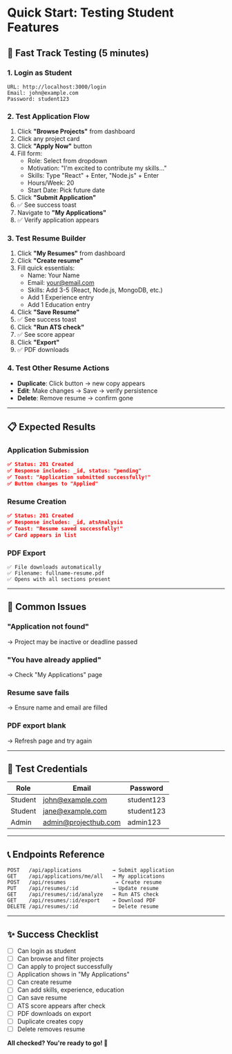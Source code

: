 # Quick Start: Testing Student Features

## 🚀 Fast Track Testing (5 minutes)

### 1. Login as Student
```
URL: http://localhost:3000/login
Email: john@example.com
Password: student123
```

### 2. Test Application Flow
1. Click **"Browse Projects"** from dashboard
2. Click any project card
3. Click **"Apply Now"** button
4. Fill form:
   - Role: Select from dropdown
   - Motivation: "I'm excited to contribute my skills..."
   - Skills: Type "React" + Enter, "Node.js" + Enter
   - Hours/Week: 20
   - Start Date: Pick future date
5. Click **"Submit Application"**
6. ✅ See success toast
7. Navigate to **"My Applications"**
8. ✅ Verify application appears

### 3. Test Resume Builder
1. Click **"My Resumes"** from dashboard
2. Click **"Create resume"**
3. Fill quick essentials:
   - Name: Your Name
   - Email: your@email.com
   - Skills: Add 3-5 (React, Node.js, MongoDB, etc.)
   - Add 1 Experience entry
   - Add 1 Education entry
4. Click **"Save Resume"**
5. ✅ See success toast
6. Click **"Run ATS check"**
7. ✅ See score appear
8. Click **"Export"**
9. ✅ PDF downloads

### 4. Test Other Resume Actions
- **Duplicate**: Click button → new copy appears
- **Edit**: Make changes → Save → verify persistence
- **Delete**: Remove resume → confirm gone

---

## 📋 Expected Results

### Application Submission
```json
✅ Status: 201 Created
✅ Response includes: _id, status: "pending"
✅ Toast: "Application submitted successfully!"
✅ Button changes to "Applied"
```

### Resume Creation
```json
✅ Status: 201 Created
✅ Response includes: _id, atsAnalysis
✅ Toast: "Resume saved successfully!"
✅ Card appears in list
```

### PDF Export
```
✅ File downloads automatically
✅ Filename: fullname-resume.pdf
✅ Opens with all sections present
```

---

## 🐛 Common Issues

### "Application not found"
→ Project may be inactive or deadline passed

### "You have already applied"
→ Check "My Applications" page

### Resume save fails
→ Ensure name and email are filled

### PDF export blank
→ Refresh page and try again

---

## 🔑 Test Credentials

| Role | Email | Password |
|------|-------|----------|
| Student | john@example.com | student123 |
| Student | jane@example.com | student123 |
| Admin | admin@projecthub.com | admin123 |

---

## 📞 Endpoints Reference

```
POST   /api/applications          → Submit application
GET    /api/applications/me/all   → My applications
POST   /api/resumes                → Create resume
PUT    /api/resumes/:id           → Update resume
GET    /api/resumes/:id/analyze   → Run ATS check
GET    /api/resumes/:id/export    → Download PDF
DELETE /api/resumes/:id           → Delete resume
```

---

## ✨ Success Checklist

- [ ] Can login as student
- [ ] Can browse and filter projects
- [ ] Can apply to project successfully
- [ ] Application shows in "My Applications"
- [ ] Can create resume
- [ ] Can add skills, experience, education
- [ ] Can save resume
- [ ] ATS score appears after check
- [ ] PDF downloads on export
- [ ] Duplicate creates copy
- [ ] Delete removes resume

**All checked? You're ready to go! 🎉**
